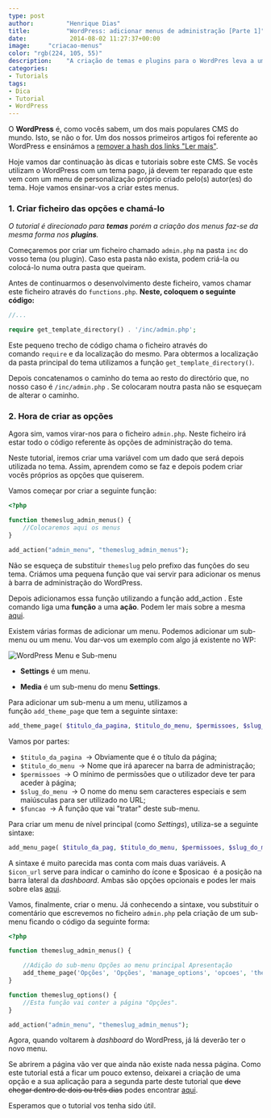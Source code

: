 ```yaml
---
type: post
author:         "Henrique Dias"
title:          "WordPress: adicionar menus de administração [Parte 1]"
date:            2014-08-02 11:27:37+00:00
image:     "criacao-menus"
color: "rgb(224, 105, 55)"
description:    "A criação de temas e plugins para o WordPres leva a uma necessidade constante de criar menus de administração. A criação dos mesmos é muito simples."
categories:
- Tutorials
tags:
- Dica
- Tutorial
- WordPress
---
```


O **WordPress** é, como vocês sabem, um dos mais populares CMS do mundo. Isto, se não o for. Um dos nossos primeiros artigos foi referente ao WordPress e ensinámos a [remover a hash dos links "Ler mais"](/tutorials/remover-hash-dos-links-continuar-a-ler/).

Hoje vamos dar continuação às dicas e tutoriais sobre este CMS. Se vocês utilizam o WordPress com um tema pago, já devem ter reparado que este vem com um menu de personalização próprio criado pelo(s) autor(es) do tema. Hoje vamos ensinar-vos a criar estes menus.

### 1. Criar ficheiro das opções e chamá-lo

*O tutorial é direcionado para **temas** porém a criação dos menus faz-se da mesma forma nos **plugins**.*

Começaremos por criar um ficheiro chamado ```admin.php``` na pasta ```inc``` do vosso tema (ou plugin). Caso esta pasta não exista, podem criá-la ou colocá-lo numa outra pasta que queiram.

Antes de continuarmos o desenvolvimento deste ficheiro, vamos chamar este ficheiro através do ```functions.php```. **Neste, coloquem o seguinte código:**

```php
//...

require get_template_directory() . '/inc/admin.php';
```

Este pequeno trecho de código chama o ficheiro através do comando ```require``` e da localização do mesmo. Para obtermos a localização da pasta principal do tema utilizamos a função ```get_template_directory()```.

Depois concatenamos o caminho do tema ao resto do directório que, no nosso caso é ```/inc/admin.php``` . Se colocaram noutra pasta não se esqueçam de alterar o caminho.


### 2. Hora de criar as opções


Agora sim, vamos virar-nos para o ficheiro ```admin.php```. Neste ficheiro irá estar todo o código referente às opções de administração do tema.

Neste tutorial, iremos criar uma variável com um dado que será depois utilizada no tema. Assim, aprendem como se faz e depois podem criar vocês próprios as opções que quiserem.

Vamos começar por criar a seguinte função:

```php
<?php

function themeslug_admin_menus() {
    //Colocaremos aqui os menus
}

add_action("admin_menu", "themeslug_admin_menus");
```

Não se esqueça de substituir ```themeslug``` pelo prefixo das funções do seu tema. Criámos uma pequena função que vai servir para adicionar os menus à barra de administração do WordPress.

Depois adicionamos essa função utilizando a função add_action . Este comando liga uma **função** a uma **ação**. Podem ler mais sobre a mesma [aqui](http://codex.wordpress.org/Function_Reference/add_action).

Existem várias formas de adicionar um menu. Podemos adicionar um sub-menu ou um menu. Vou dar-vos um exemplo com algo já existente no WP:

![WordPress Menu e Sub-menu](/images/wpsubmenu.png)

  * **Settings** é um menu.


  * **Media** é um sub-menu do menu **Settings**.

Para adicionar um sub-menu a um menu, utilizamos a função ```add_theme_page``` que tem a seguinte sintaxe:

```php
add_theme_page( $titulo_da_pagina, $titulo_do_menu, $permissoes, $slug_do_menu, $funcao);
```

Vamos por partes:

  * ```$titulo_da_pagina```  -> Obviamente que é o título da página;
  * ```$titulo_do_menu```  -> Nome que irá aparecer na barra de administração;
  * ```$permissoes```  -> O mínimo de permissões que o utilizador deve ter para aceder à página;
  * ```$slug_do_menu```  -> O nome do menu sem caracteres especiais e sem maiúsculas para ser utilizado no URL;
  * ```$funcao```  -> A função que vai "tratar" deste sub-menu.

Para criar um menu de nível principal (como *Settings*), utiliza-se a seguinte sintaxe:

```php
add_menu_page( $titulo_da_pag, $titulo_do_menu, $permissoes, $slug_do_menu, $funcao, $icon_url, $posicao );
```

A sintaxe é muito parecida mas conta com mais duas variáveis. A ```$icon_url``` serve para indicar o caminho do ícone e $posicao  é a posição na barra lateral da *dashboard*. Ambas são opções opcionais e podes ler mais sobre elas [aqui](http://codex.wordpress.org/Function_Reference/add_menu_page).

Vamos, finalmente, criar o menu. Já conhecendo a sintaxe, vou substituir o comentário que escrevemos no ficheiro ```admin.php``` pela criação de um sub-menu ficando o código da seguinte forma:

```php
<?php

function themeslug_admin_menus() {

    //Adição do sub-menu Opções ao menu principal Apresentação
    add_theme_page('Opções', 'Opções', 'manage_options', 'opcoes', 'themeslug_options');
}

function themeslug_options() {
    //Esta função vai conter a página "Opções".
}

add_action("admin_menu", "themeslug_admin_menus");
```

Agora, quando voltarem à *dashboard* do WordPress, já lá deverão ter o novo menu.

Se abrirem a página vão ver que ainda não existe nada nessa página. Como este tutorial está a ficar um pouco extenso, deixarei a criação de uma opção e a sua aplicação para a segunda parte deste tutorial que <del>deve chegar dentro de dois ou três dias</del> podes encontrar [aqui](/tutorials/wordpress-adicionar-menus-de-administracao-parte-2/).

Esperamos que o tutorial vos tenha sido útil.
